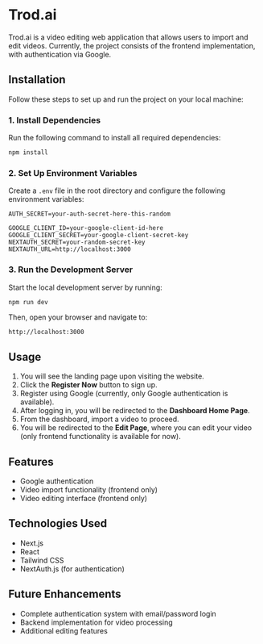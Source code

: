 # Trod.ai

Trod.ai is a video editing web application that allows users to import and edit videos. Currently, the project consists of the frontend implementation, with authentication via Google.

## Installation

Follow these steps to set up and run the project on your local machine:

### 1. Install Dependencies

Run the following command to install all required dependencies:

```sh
npm install
```

### 2. Set Up Environment Variables

Create a `.env` file in the root directory and configure the following environment variables:

```
AUTH_SECRET=your-auth-secret-here-this-random

GOOGLE_CLIENT_ID=your-google-client-id-here
GOOGLE_CLIENT_SECRET=your-google-client-secret-key
NEXTAUTH_SECRET=your-random-secret-key
NEXTAUTH_URL=http://localhost:3000
```

### 3. Run the Development Server

Start the local development server by running:

```sh
npm run dev
```

Then, open your browser and navigate to:

```
http://localhost:3000
```

## Usage

1. You will see the landing page upon visiting the website.
2. Click the **Register Now** button to sign up.
3. Register using Google (currently, only Google authentication is available).
4. After logging in, you will be redirected to the **Dashboard Home Page**.
5. From the dashboard, import a video to proceed.
6. You will be redirected to the **Edit Page**, where you can edit your video (only frontend functionality is available for now).

## Features

- Google authentication
- Video import functionality (frontend only)
- Video editing interface (frontend only)

## Technologies Used

- Next.js
- React
- Tailwind CSS
- NextAuth.js (for authentication)

## Future Enhancements

- Complete authentication system with email/password login
- Backend implementation for video processing
- Additional editing features

##

